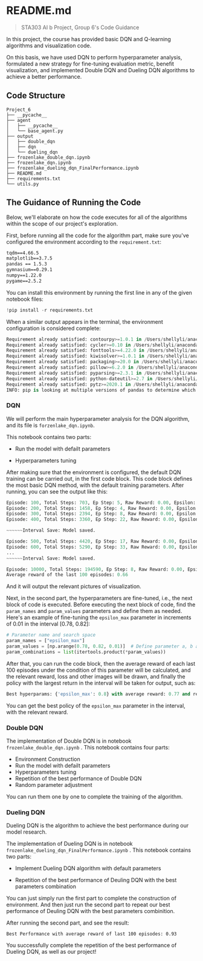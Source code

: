 # README.md

> STA303 AI b Project, Group 6's Code Guidance

In this project, the course has provided basic DQN and Q-learning algorithms and visualization code.

On this basis, we have used DQN to perform hyperparameter analysis, formulated a new strategy for fine-tuning evaluation metric, benefit visualization, and implemented Double DQN and Dueling DQN algorithms to achieve a better performance.

## Code Structure

```
Project_6
├── __pycache__
├── agent
│   ├── __pycache__
│   └── base_agent.py
├── output
│   ├── double_dqn
│   ├── dqn
│   └── dueling_dqn
├── frozenlake_double_dqn.ipynb
├── frozenlake_dqn.ipynb
├── frozenlake_dueling_dqn_FinalPerformance.ipynb
├── README.md
├── requirements.txt
└── utils.py

```



## The Guidance of Running the Code

Below, we'll elaborate on how the code executes for all of the algorithms within the scope of our project's exploration. 

First, before running all the code for the algorithm part, make sure you've configured the environment according to the `requirement.txt`:

```txt
tqdm==4.66.5
matplotlib==3.7.5
pandas == 1.5.3
gymnasium==0.29.1
numpy==1.22.0
pygame==2.5.2
```

You can install this environment by running the first line in any of the given notebook files:

```python
!pip install -r requirements.txt
```

When a similar output appears in the terminal, the environment configuration is considered complete:

```python
Requirement already satisfied: contourpy>=1.0.1 in /Users/shellyli/anaconda3/lib/python3.11/site-packages (from matplotlib==3.7.5->-r requirements.txt (line 2)) (1.2.0)
Requirement already satisfied: cycler>=0.10 in /Users/shellyli/anaconda3/lib/python3.11/site-packages (from matplotlib==3.7.5->-r requirements.txt (line 2)) (0.11.0)
Requirement already satisfied: fonttools>=4.22.0 in /Users/shellyli/anaconda3/lib/python3.11/site-packages (from matplotlib==3.7.5->-r requirements.txt (line 2)) (4.51.0)
Requirement already satisfied: kiwisolver>=1.0.1 in /Users/shellyli/anaconda3/lib/python3.11/site-packages (from matplotlib==3.7.5->-r requirements.txt (line 2)) (1.4.4)
Requirement already satisfied: packaging>=20.0 in /Users/shellyli/anaconda3/lib/python3.11/site-packages (from matplotlib==3.7.5->-r requirements.txt (line 2)) (24.1)
Requirement already satisfied: pillow>=6.2.0 in /Users/shellyli/anaconda3/lib/python3.11/site-packages (from matplotlib==3.7.5->-r requirements.txt (line 2)) (10.4.0)
Requirement already satisfied: pyparsing>=2.3.1 in /Users/shellyli/anaconda3/lib/python3.11/site-packages (from matplotlib==3.7.5->-r requirements.txt (line 2)) (3.1.2)
Requirement already satisfied: python-dateutil>=2.7 in /Users/shellyli/anaconda3/lib/python3.11/site-packages (from matplotlib==3.7.5->-r requirements.txt (line 2)) (2.9.0.post0)
Requirement already satisfied: pytz>=2020.1 in /Users/shellyli/anaconda3/lib/python3.11/site-packages (from pandas==1.5.3->-r requirements.txt (line 3)) (2024.1)
INFO: pip is looking at multiple versions of pandas to determine which version is compatible with other requirements. This could take a while.
```



### DQN

We will perform the main hyperparameter analysis for the DQN algorithm, and its file is `forzenlake_dqn.ipynb`.

This notebook contains two parts:

- Run the model with defailt parameters

- Hyperparameters tuning

After making sure that the environment is configured, the default DQN training can be carried out, in the first code block. This code block defines the most basic DQN method, with the default training parameters. After running, you can see the output like this:

```python
Episode: 100, Total Steps: 703, Ep Step: 5, Raw Reward: 0.00, Epsilon: 0.90
Episode: 200, Total Steps: 1458, Ep Step: 4, Raw Reward: 0.00, Epsilon: 0.82
Episode: 300, Total Steps: 2394, Ep Step: 8, Raw Reward: 0.00, Epsilon: 0.74
Episode: 400, Total Steps: 3360, Ep Step: 22, Raw Reward: 0.00, Epsilon: 0.67

~~~~~~Interval Save: Model saved.

Episode: 500, Total Steps: 4420, Ep Step: 17, Raw Reward: 0.00, Epsilon: 0.61
Episode: 600, Total Steps: 5290, Ep Step: 33, Raw Reward: 0.00, Epsilon: 0.55
...
~~~~~~Interval Save: Model saved.

Episode: 10000, Total Steps: 194590, Ep Step: 8, Raw Reward: 0.00, Epsilon: 0.01
Average reward of the last 100 episodes: 0.66
```

And it will output the relevant pictures of visualization.

Next, in the second part, the hyperparameters are fine-tuned, i.e., the next block of code is executed. Before executing the next block of code, find the `param_names` and `param_values` parameters and define them as needed. Here's an example of fine-tuning the `epsilon_max` parameter in increments of 0.01 in the interval [0.78, 0.82]:

``` python
# Parameter name and search space
param_names = ["epsilon_max"]
param_values = [np.arange(0.78, 0.82, 0.01)]  # Define parameter a, b and c: search from a to b, with a change of c each time
param_combinations = list(itertools.product(*param_values))
```

After that, you can run the code block, then the average reward of each last 100 episodes under the condition of this parameter will be calculated, and the relevant reward, loss and other images will be drawn, and finally the policy with the largest return in the interval will be taken for output, such as:

```python
Best hyperparams: {'epsilon_max': 0.8} with average reward: 0.77 and reward variance: 0.18
```

You can get the best policy of the `epsilon_max` parameter in the interval, with the relevant reward.



### Double DQN

The implementation of Double DQN is in notebook  `frozenlake_double_dqn.ipynb` . This notebook contains four parts:

- Environment Construction
- Run the model with defailt parameters
- Hyperparameters tuning
- Repetition of the best performance of Double DQN
- Random parameter adjustment

You can run them one by one to complete the training of the algorithm.



### Dueling DQN

Dueling DQN is the algorithm to achieve the best performance during our model research.

The implementation of Dueling DQN is in notebook  `frozenlake_dueling_dqn_FinalPerformance.ipynb` . This notebook contains two parts:

- Implement Dueling DQN algorithm with default parameters

- Repetition of the best performance of Deuling DQN with the best parameters combination

You can just simply run the first part to complete the construction of environment. And then just run the second part to repeat our best performance of Deuling DQN with the best parameters combinition.

After running the second part, and see the result:

```
Best Performance with average reward of last 100 episodes: 0.93
```

You successfully complete the repetition of the best performance of Dueling DQN, as well as our project!

